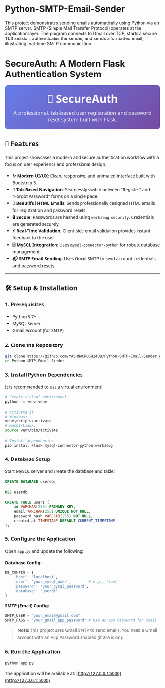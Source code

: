 # Python-SMTP-Email-Sender
This project demonstrates sending emails automatically using Python via an SMTP server. SMTP (Simple Mail Transfer Protocol) operates at the application layer. The program connects to Gmail over TCP, starts a secure TLS session, authenticates the sender, and sends a formatted email, illustrating real-time SMTP communication.

# SecureAuth: A Modern Flask Authentication System

<div style="font-family: 'Segoe UI', Tahoma, Geneva, Verdana, sans-serif; padding: 20px; background: linear-gradient(135deg, #667eea 0%, #764ba2 100%); border-radius: 10px; color: white; text-align: center; margin-bottom: 30px;">
    <h1 style="margin: 0; font-size: 2.5em; font-weight: 700;">🚀 SecureAuth</h1>
    <p style="margin: 10px 0 0 0; font-size: 1.2em; opacity: 0.9;">A professional, tab-based user registration and password reset system built with Flask.</p>
</div>

<div style="font-family: 'Segoe UI', Tahoma, Geneva, Verdana, sans-serif; line-height: 1.6;">

## 🌟 Features

This project showcases a modern and secure authentication workflow with a focus on user experience and professional design.

- **✨ Modern UI/UX**: Clean, responsive, and animated interface built with Bootstrap 5.
- **🔄 Tab-Based Navigation**: Seamlessly switch between "Register" and "Forgot Password" forms on a single page.
- **📧 Beautiful HTML Emails**: Sends professionally designed HTML emails for registration and password resets.
- **🔒 Secure**: Passwords are hashed using `werkzeug.security`. Credentials are generated securely.
- **⚡ Real-Time Validation**: Client-side email validation provides instant feedback to the user.
- **🗄️ MySQL Integration**: Uses `mysql-connector-python` for robust database management.
- **📬 SMTP Email Sending**: Uses Gmail SMTP to send account credentials and password resets.

---

## 🛠️ Setup & Installation

### 1. Prerequisites

- Python 3.7+
- MySQL Server
- Gmail Account (for SMTP)

### 2. Clone the Repository

```bash
git clone https://github.com/YASHNACHUGH2408/Python-SMTP-Email-Sender.git
cd Python-SMTP-Email-Sender
````

### 3. Install Python Dependencies

It is recommended to use a virtual environment:

```bash
# Create virtual environment
python -m venv venv

# Activate it
# Windows:
venv\Scripts\activate
# macOS/Linux:
source venv/bin/activate

# Install dependencies
pip install Flask mysql-connector-python werkzeug
```

### 4. Database Setup

Start MySQL server and create the database and table:

```sql
CREATE DATABASE userdb;

USE userdb;

CREATE TABLE users (
    id VARCHAR(255) PRIMARY KEY,
    email VARCHAR(255) UNIQUE NOT NULL,
    password_hash VARCHAR(255) NOT NULL,
    created_at TIMESTAMP DEFAULT CURRENT_TIMESTAMP
);
```

### 5. Configure the Application

Open `app.py` and update the following:

**Database Config:**

```python
DB_CONFIG = {
    'host': 'localhost',
    'user': 'your_mysql_user',        # e.g., 'root'
    'password': 'your_mysql_password',
    'database': 'userdb'
}
```

**SMTP (Email) Config:**

```python
SMTP_USER = "your_email@gmail.com"
SMTP_PASS = "your_gmail_app_password" # Use an App Password for Gmail
```

> **Note:** This project uses Gmail SMTP to send emails. You need a Gmail account with an App Password enabled (if 2FA is on).

### 6. Run the Application

```bash
python app.py
```

The application will be available at: [http://127.0.0.1:5000](http://127.0.0.1:5000)

